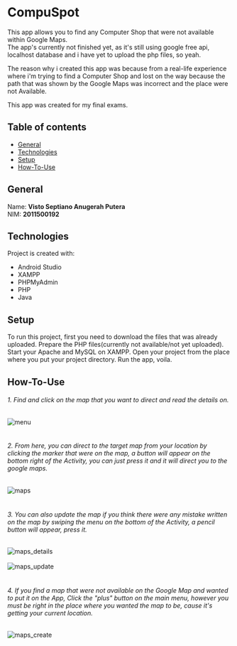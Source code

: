 # CompuSpot

This app allows you to find any Computer Shop that were not available within Google Maps.<br>
The app's currently not finished yet, as it's still using google free api, localhost database and i have yet to upload the php files, so yeah.

The reason why i created this app was because from a real-life experience where i'm trying to find a Computer Shop and lost on the way because the path that was shown by the Google Maps was incorrect and the place were not Available.

This app was created for my final exams.

## Table of contents
* [General](#general)
* [Technologies](#technologies)
* [Setup](#setup)
* [How-To-Use](#how-to-use)

## General
Name: **Visto Septiano Anugerah Putera<br>**
NIM: **2011500192**

## Technologies
Project is created with:
* Android Studio
* XAMPP
* PHPMyAdmin
* PHP
* Java
	
## Setup
To run this project, first you need to download the files that was already uploaded.
Prepare the PHP files(currently not available/not yet uploaded).
Start your Apache and MySQL on XAMPP.
Open your project from the place where you put your project directory.
Run the app, voila.

## How-To-Use

###### 1.  Find and click on the map that you want to direct and read the details on.<br>
![menu](https://user-images.githubusercontent.com/49154926/174671505-b3215a2d-89fe-48b0-bca8-f864c8925af7.jpg)
<br><br>

###### 2.  From here, you can direct to the target map from your location by clicking the marker that were on the map, a button will appear on the bottom right of the Activity, you can just press it and it will direct you to the google maps.
![maps](https://user-images.githubusercontent.com/49154926/174671529-3b8c9d5b-a615-4dc5-ade2-d7dcf227518d.jpeg)
<br><br>

###### 3.  You can also update the map if you think there were any mistake written on the map by swiping the menu on the bottom of the Activity, a pencil button will appear, press it.
![maps_details](https://user-images.githubusercontent.com/49154926/174671517-d70039b1-623a-4f48-b6bc-5219e97b24c4.jpg)
<br><br>
![maps_update](https://user-images.githubusercontent.com/49154926/174671512-1ca7712a-30a1-45a4-a00c-1e8ccbb22962.jpg)
<br><br>

###### 4.  If you find a map that were not available on the Google Map and wanted to put it on the App, Click the "plus" button on the main menu, however you must be right in the place where you wanted the map to be, cause it's getting your current location.
![maps_create](https://user-images.githubusercontent.com/49154926/174671522-350ea990-81f8-45bf-894c-fd9d446de3b4.jpeg)
